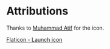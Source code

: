 # Attributions

Thanks to [Muhammad Atif](https://www.flaticon.com/authors/muhammad-atif) for the icon.

[Flaticon - Launch icon](https://www.flaticon.com/free-icon/launch_18103296)

